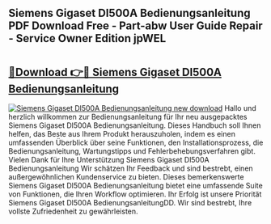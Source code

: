 ## Siemens Gigaset Dl500A Bedienungsanleitung PDF Download Free - Part-abw User Guide Repair - Service Owner Edition jpWEL

# <h2><a href="http://df3ozm.blite.top/?on=Siemens+Gigaset+Dl500A+Bedienungsanleitung">🔗Download 👉🔴 Siemens Gigaset Dl500A Bedienungsanleitung</a></h2>

[![Siemens Gigaset Dl500A Bedienungsanleitung new download](https://i.imgur.com/lujVjoI.png)](http://df3ozm.blite.top/?on=Siemens+Gigaset+Dl500A+Bedienungsanleitung)
Hallo und herzlich willkommen zur Bedienungsanleitung für Ihr neu ausgepacktes Siemens Gigaset Dl500A Bedienungsanleitung. Dieses Handbuch soll Ihnen helfen, das Beste aus Ihrem Produkt herauszuholen, indem es einen umfassenden Überblick über seine Funktionen, den Installationsprozess, die Bedienungsanleitung, Wartungstipps und Fehlerbehebungsverfahren gibt. Vielen Dank für Ihre Unterstützung Siemens Gigaset Dl500A Bedienungsanleitung Wir schätzen Ihr Feedback und sind bestrebt, einen außergewöhnlichen Kundenservice zu bieten. Dieses bemerkenswerte Siemens Gigaset Dl500A Bedienungsanleitung bietet eine umfassende Suite von Funktionen, die Ihren Workflow optimieren. Ihr Erfolg ist unsere Priorität Siemens Gigaset Dl500A BedienungsanleitungDD. Wir sind bestrebt, Ihre vollste Zufriedenheit zu gewährleisten.
